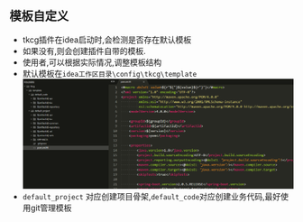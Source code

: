 ## 模板自定义

* tkcg插件在idea启动时,会检测是否存在默认模板
* 如果没有,则会创建插件自带的模板.
* 使用者,可以根据实际情况,调整模板结构
* 默认模板在`idea工作区目录\config\tkcg\template`
![](./image/template-custom.png)
* `default_project` 对应创建项目骨架,`default_code`对应创建业务代码,最好使用git管理模板